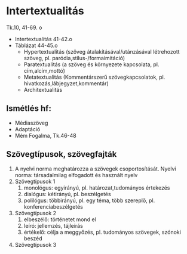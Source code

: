 # Intertextualitás  
Tk.10, 41-69. o  
- Intertextualitás 41-42.o  
- Táblázat 44-45.o  
  - Hypertextualitás (szöveg átalakításával/utánzásával létrehozott szöveg, pl. paródia,stílus-/formaimitáció)  
  - Paratextualitás (a szöveg és környezete kapcsolata, pl. cím,alcím,mottó)  
  - Metatextualitás (Kommentárszerű szövegkapcsolatok, pl. hivatkozás,lábjegyzet,kommentár)  
  - Architextualitás  

## Ismétlés hf:
- Médiaszöveg
- Adaptáció
- Mém
Fogalma, Tk.46-48
## Szövegtípusok, szövegfajták
1. A nyelvi norma meghatározza a szövegek csoportosítását. Nyelvi norma: társadalmilag elfogadott és használt nyelv
2. Szövegtípusok 1
   1. monológus: egyirányú, pl. határozat,tudományos értekezés
   2. dialógus: kétirányú, pl. beszélgetés
   3. polilógus: többirányú, pl. egy téma, több szereplő, pl. konferenciabeszélgetés
3. Szövegtípusok 2
   1. elbeszélő: történetet mond el
   2. leíró: jellemzés, tájleírás
   3. értékelő: célja a meggyőzés, pl. tudományos szövegek, szónoki beszéd
4. Szövegtípusok 3 

